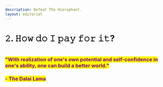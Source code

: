 ```yaml
---
description: Defeat The Hierophant.
layout: editorial
---
```


# 𝟸. 𝙷𝚘𝚠 𝚍𝚘 𝙸 𝚙𝚊𝚢 𝚏𝚘𝚛 𝚒𝚝?

<figure><img src="../../../../../../.gitbook/assets/pexels-btgl-♡-17558823.jpg" alt=""><figcaption></figcaption></figure>

### <mark style="color:purple;">"With realization of one's own potential and self-confidence in one's ability, one can build a better world."</mark>&#x20;

### <mark style="color:purple;">- The Dalai Lama</mark>
